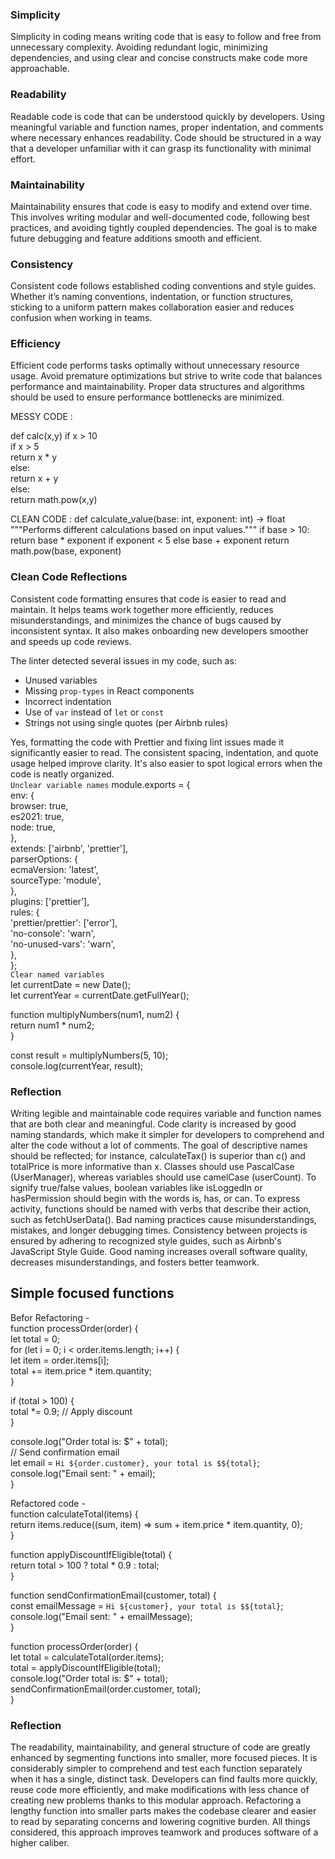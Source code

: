 ### Simplicity  
Simplicity in coding means writing code that is easy to follow and free from unnecessary complexity. Avoiding redundant logic, minimizing dependencies, and using clear and concise constructs make code more approachable.  

### Readability  
Readable code is code that can be understood quickly by developers. Using meaningful variable and function names, proper indentation, and comments where necessary enhances readability. Code should be structured in a way that a developer unfamiliar with it can grasp its functionality with minimal effort.  

### Maintainability  
Maintainability ensures that code is easy to modify and extend over time. This involves writing modular and well-documented code, following best practices, and avoiding tightly coupled dependencies. The goal is to make future debugging and feature additions smooth and efficient.  

### Consistency  
Consistent code follows established coding conventions and style guides. Whether it’s naming conventions, indentation, or function structures, sticking to a uniform pattern makes collaboration easier and reduces confusion when working in teams.

### Efficiency  
Efficient code performs tasks optimally without unnecessary resource usage. Avoid premature optimizations but strive to write code that balances performance and maintainability. Proper data structures and algorithms should be used to ensure performance bottlenecks are minimized.  

MESSY CODE :  

def calc(x,y)
  if x > 10  
   if x > 5  
    return x * y  
   else:  
    return x + y  
   else:  
    return math.pow(x,y)  

CLEAN CODE :
def calculate_value(base: int, exponent: int) -> float
 """Performs different calculations based on input values."""
 if base > 10:
    return base * exponent if exponent < 5 else base + exponent
 return math.pow(base, exponent)

### Clean Code Reflections  
Consistent code formatting ensures that code is easier to read and maintain. It helps teams work together more efficiently, reduces misunderstandings, and minimizes the chance of bugs caused by inconsistent syntax. It also makes onboarding new developers smoother and speeds up code reviews.  

The linter detected several issues in my code, such as:  
- Unused variables  
- Missing `prop-types` in React components  
- Incorrect indentation  
- Use of `var` instead of `let` or `const`  
- Strings not using single quotes (per Airbnb rules)  

Yes, formatting the code with Prettier and fixing lint issues made it significantly easier to read. The consistent spacing, indentation, and quote usage helped improve clarity. It's also easier to spot logical errors when the code is neatly organized.  
`Unclear variable names`
module.exports = {  
    env: {  
      browser: true,  
      es2021: true,  
      node: true,  
    },  
    extends: ['airbnb', 'prettier'],  
    parserOptions: {  
      ecmaVersion: 'latest',  
      sourceType: 'module',  
    },  
    plugins: ['prettier'],  
    rules: {  
      'prettier/prettier': ['error'],  
      'no-console': 'warn',  
      'no-unused-vars': 'warn',  
    },  
  };  
`Clear named variables`  
  let currentDate = new Date();  
let currentYear = currentDate.getFullYear();  

function multiplyNumbers(num1, num2) {  
  return num1 * num2;  
}  

const result = multiplyNumbers(5, 10);  
console.log(currentYear, result);  

### Reflection  
Writing legible and maintainable code requires variable and function names that are both clear and meaningful. Code clarity is increased by good naming standards, which make it simpler for developers to comprehend and alter the code without a lot of comments. The goal of descriptive names should be reflected; for instance, calculateTax() is superior than c() and totalPrice is more informative than x. Classes should use PascalCase (UserManager), whereas variables should use camelCase (userCount). To signify true/false values, boolean variables like isLoggedIn or hasPermission should begin with the words is, has, or can. To express activity, functions should be named with verbs that describe their action, such as fetchUserData(). Bad naming practices cause misunderstandings, mistakes, and longer debugging times. Consistency between projects is ensured by adhering to recognized style guides, such as Airbnb's JavaScript Style Guide. Good naming increases overall software quality, decreases misunderstandings, and fosters better teamwork.  

## Simple focused functions  
Befor Refactoring -  
function processOrder(order) {  
  let total = 0;  
  for (let i = 0; i < order.items.length; i++) {   
    let item = order.items[i];  
    total += item.price * item.quantity;  
  }  
  
  if (total > 100) {  
    total *= 0.9; // Apply discount  
  }  

  console.log("Order total is: $" + total);  
  // Send confirmation email  
  let email = `Hi ${order.customer}, your total is $${total}`;  
  console.log("Email sent: " + email);  
}  

Refactored code -  
function calculateTotal(items) {  
  return items.reduce((sum, item) => sum + item.price * item.quantity, 0);  
}  

function applyDiscountIfEligible(total) {  
  return total > 100 ? total * 0.9 : total;  
}  

function sendConfirmationEmail(customer, total) {  
  const emailMessage = `Hi ${customer}, your total is $${total}`;  
  console.log("Email sent: " + emailMessage);  
}  

function processOrder(order) {  
  let total = calculateTotal(order.items);  
  total = applyDiscountIfEligible(total);  
  console.log("Order total is: $" + total);  
  sendConfirmationEmail(order.customer, total);  
}  
### Reflection  
The readability, maintainability, and general structure of code are greatly enhanced by segmenting functions into smaller, more focused pieces. It is considerably simpler to comprehend and test each function separately when it has a single, distinct task. Developers can find faults more quickly, reuse code more efficiently, and make modifications with less chance of creating new problems thanks to this modular approach. Refactoring a lengthy function into smaller parts makes the codebase clearer and easier to read by separating concerns and lowering cognitive burden. All things considered, this approach improves teamwork and produces software of a higher caliber.   




  

